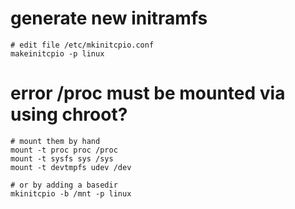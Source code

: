 # generate new initramfs

    # edit file /etc/mkinitcpio.conf
    makeinitcpio -p linux

# error /proc must be mounted via using chroot?

    # mount them by hand
    mount -t proc proc /proc
    mount -t sysfs sys /sys
    mount -t devtmpfs udev /dev

    # or by adding a basedir
    mkinitcpio -b /mnt -p linux
